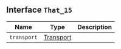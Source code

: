 ## Interface `That_15`

| Name | Type | Description |
| - | - | - |
| `transport` | [Transport](./Transport.md) | &nbsp; |
